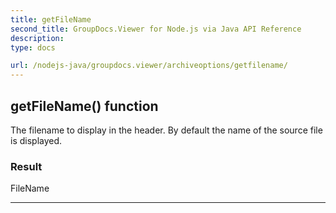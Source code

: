 ```yaml
---
title: getFileName
second_title: GroupDocs.Viewer for Node.js via Java API Reference
description: 
type: docs

url: /nodejs-java/groupdocs.viewer/archiveoptions/getfilename/
---
```


## getFileName()  function
The filename to display in the header.
 By default the name of the source file is displayed.

### Result
FileName


---



